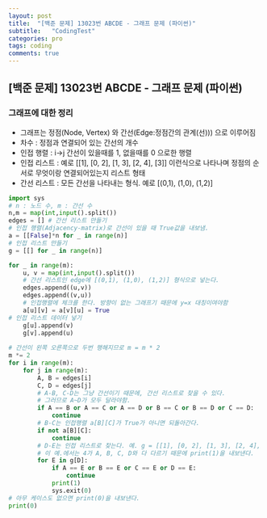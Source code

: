 ```yaml
---
layout: post
title:  "[백준 문제] 13023번 ABCDE - 그래프 문제 (파이썬)"
subtitle:   "CodingTest"
categories: pro
tags: coding
comments: true
---
```


## [백준 문제] 13023번 ABCDE - 그래프 문제 (파이썬)  

### 그래프에 대한 정리
- 그래프는 정점(Node, Vertex) 와 간선(Edge:정점간의 관계(선))) 으로 이루어짐
- 차수 : 정점과 연결되어 있는 간선의 개수
- 인접 행렬 : i->j 간선이 있을때를 1, 없을때를 0 으로한 행렬
- 인접 리스트 : 예로 [[1], [0, 2], [1, 3], [2, 4], [3]] 이런식으로 나타나며 정점의 순서로 무엇이랑 연결되어있는지  리스트 형태
- 간선 리스트 : 모든 간선을 나타내는 형식. 예로 [(0,1), (1,0), (1,2)]

```python
import sys
# n : 노드 수, m : 간선 수
n,m = map(int,input().split())
edges = [] # 간선 리스트 만들기
# 인접 행렬(Adjacency-matrix)로 간선이 있을 때 True값을 내보냄.
a = [[False]*n for _ in range(n)] 
# 인접 리스트 만들기
g = [[] for _ in range(n)]

for _ in range(m):
    u, v = map(int,input().split())
    # 간선 리스트인 edge에 [(0,1), (1,0), (1,2)] 형식으로 넣는다.
    edges.append((u,v))
    edges.append((v,u))
    # 인접행렬에 체크를 한다. 방향이 없는 그래프기 때문에 y=x 대칭이여야함
    a[u][v] = a[v][u] = True
# 인접 리스트 데이터 넣기 
    g[u].append(v)
    g[v].append(u)
    
# 간선이 왼쪽 오른쪽으로 두번 행해지므로 m = m * 2
m *= 2
for i in range(m):
    for j in range(m):
        A, B = edges[i]
        C, D = edges[j]
        # A-B, C-D는 그냥 간선이기 때문에, 간선 리스트로 찾을 수 있다.
        # 그러므로 A~D가 모두 달라야함.
        if A == B or A == C or A == D or B == C or B == D or C == D:
            continue
        # B-C는 인접행렬 a[B][C]가 True가 아니면 되돌아간다.
        if not a[B][C]:
            continue
        # D-E는 인접 리스트로 찾는다. 예. g = [[1], [0, 2], [1, 3], [2, 4], [3]]
        # 이 예.에서는 4가 A, B, C, D와 다 다르기 때문에 print(1)을 내보낸다.
        for E in g[D]:
            if A == E or B == E or C == E or D == E:
                continue
            print(1)
            sys.exit(0)
# 아무 케이스도 없으면 print(0)을 내보낸다.
print(0)
```
